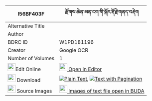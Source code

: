 |I56BF403F|རྫོགས་ཆེན་མན་ངག་གི་སྐོར་རྡོ་རྗེ་གནད་བརྡེག 
| --- | --- 
|Alternative Title |
|Author | 
|BDRC ID | W1PD181196
|Creator | Google OCR
|Number of Volumes| 1
|<img width="25" src="https://img.icons8.com/color/25/000000/edit-property.png">Edit Online| [<img width="25" src="https://avatars.githubusercontent.com/u/45091458?s=200&v=4"> Open in Editor](http://editor.openpecha.org/I56BF403F)
|<img width="25" src="https://img.icons8.com/fluent/48/000000/download-2.png"/>  Download | [![](https://img.icons8.com/color/20/000000/txt.png)Plain Text](https://github.com/Openpecha/I56BF403F/releases/download/v1/dzogchen_mengak_gi_kor_dorje_n_plain_I56BF403F.zip), [![](https://img.icons8.com/color/20/000000/txt.png)Text with Pagination](https://github.com/Openpecha/I56BF403F/releases/download/v1/dzogchen_mengak_gi_kor_dorje_n_pages_I56BF403F.zip)
|<img width="25" src="https://img.icons8.com/plasticine/100/000000/pictures-folder.png"/>  Source Images | [<img width="25" src="https://library.bdrc.io/icons/BUDA-small.svg"> Images of text file open in BUDA](https://library.bdrc.io/show/bdr:W1PD181196)